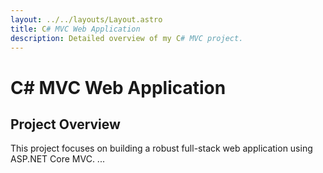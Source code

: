 ```yaml
---
layout: ../../layouts/Layout.astro
title: C# MVC Web Application
description: Detailed overview of my C# MVC project.
---
```


# C# MVC Web Application

## Project Overview
This project focuses on building a robust full-stack web application using ASP.NET Core MVC.
...
